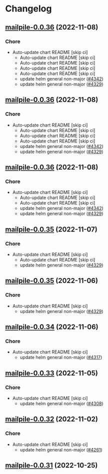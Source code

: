 # Changelog



## [mailpile-0.0.36](https://github.com/truecharts/charts/compare/mailpile-0.0.34...mailpile-0.0.36) (2022-11-08)

### Chore

- Auto-update chart README [skip ci]
  - Auto-update chart README [skip ci]
  - Auto-update chart README [skip ci]
  - Auto-update chart README [skip ci]
  - Auto-update chart README [skip ci]
  - update helm general non-major ([#4342](https://github.com/truecharts/charts/issues/4342))
  - update helm general non-major ([#4329](https://github.com/truecharts/charts/issues/4329))




## [mailpile-0.0.36](https://github.com/truecharts/charts/compare/mailpile-0.0.34...mailpile-0.0.36) (2022-11-08)

### Chore

- Auto-update chart README [skip ci]
  - Auto-update chart README [skip ci]
  - Auto-update chart README [skip ci]
  - Auto-update chart README [skip ci]
  - update helm general non-major ([#4342](https://github.com/truecharts/charts/issues/4342))
  - update helm general non-major ([#4329](https://github.com/truecharts/charts/issues/4329))




## [mailpile-0.0.36](https://github.com/truecharts/charts/compare/mailpile-0.0.34...mailpile-0.0.36) (2022-11-08)

### Chore

- Auto-update chart README [skip ci]
  - Auto-update chart README [skip ci]
  - Auto-update chart README [skip ci]
  - update helm general non-major ([#4342](https://github.com/truecharts/charts/issues/4342))
  - update helm general non-major ([#4329](https://github.com/truecharts/charts/issues/4329))




## [mailpile-0.0.35](https://github.com/truecharts/charts/compare/mailpile-0.0.34...mailpile-0.0.35) (2022-11-07)

### Chore

- Auto-update chart README [skip ci]
  - Auto-update chart README [skip ci]
  - update helm general non-major ([#4329](https://github.com/truecharts/charts/issues/4329))




## [mailpile-0.0.35](https://github.com/truecharts/charts/compare/mailpile-0.0.34...mailpile-0.0.35) (2022-11-06)

### Chore

- Auto-update chart README [skip ci]
  - update helm general non-major ([#4329](https://github.com/truecharts/charts/issues/4329))




## [mailpile-0.0.34](https://github.com/truecharts/charts/compare/mailpile-0.0.33...mailpile-0.0.34) (2022-11-06)

### Chore

- Auto-update chart README [skip ci]
  - update helm general non-major ([#4317](https://github.com/truecharts/charts/issues/4317))




## [mailpile-0.0.33](https://github.com/truecharts/charts/compare/mailpile-0.0.32...mailpile-0.0.33) (2022-11-05)

### Chore

- Auto-update chart README [skip ci]
  - update helm general non-major ([#4308](https://github.com/truecharts/charts/issues/4308))




## [mailpile-0.0.32](https://github.com/truecharts/charts/compare/mailpile-0.0.31...mailpile-0.0.32) (2022-11-02)

### Chore

- Auto-update chart README [skip ci]
  - update helm general non-major ([#4261](https://github.com/truecharts/charts/issues/4261))




## [mailpile-0.0.31](https://github.com/truecharts/charts/compare/mailpile-0.0.30...mailpile-0.0.31) (2022-10-25)

